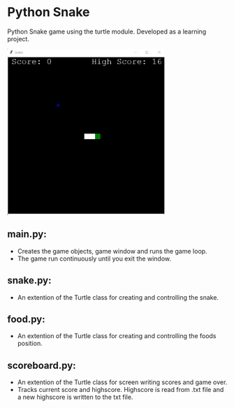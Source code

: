 # Python Snake
Python Snake game using the turtle module. Developed as a learning project.

</img>
<img src = "demo.gif", alt = "Bill-ify", height = "380">

main.py:
--------
* Creates the game objects, game window and runs the game loop. 
* The game run continuously until you exit the window. 

snake.py:
-------
* An extention of the Turtle class for creating and controlling the snake.

food.py:
-------
* An extention of the Turtle class for creating and controlling the foods position.

scoreboard.py:
-------
* An extention of the Turtle class for screen writing scores and game over. 
* Tracks current score and highscore. Highscore is read from .txt file and a new highscore is written to the txt file.
